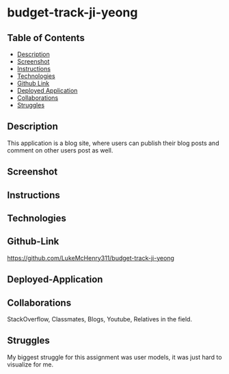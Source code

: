 # budget-track-ji-yeong

## Table of Contents
* [Description](#description)
* [Screenshot](#screenshot)
* [Instructions](#instructions)
* [Technologies](#technologies)
* [Github Link](#github-link)
* [Deployed Application](#deployed-application)
* [Collaborations](#collaborations)
* [Struggles](#struggles)

## Description
This application is a blog site, where users can publish their blog posts and comment on other users post as well.
## Screenshot

## Instructions

## Technologies

## Github-Link
https://github.com/LukeMcHenry311/budget-track-ji-yeong
## Deployed-Application

## Collaborations
StackOverflow, Classmates, Blogs, Youtube, Relatives in the field.
## Struggles
My biggest struggle for this assignment was user models, it was just hard to visualize for me.
